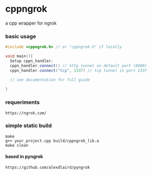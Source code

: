 # cppngrok
a cpp wrapper for ngrok

### basic usage
```cpp
#include <cppngrok.h> // or "cppngrok.h" if locally

void main(){
  Setup cppn_handler;
  cppn_handler.connect() // http tunnel on default port (8080)
  cppn_handler.connect("tcp", 1337) // tcp tunnel in port 1337
  
  // see documentation for full guide

}
```
### requeriments

```
https://ngrok.com/
```

### simple static build

```
make
g++ your_project.cpp build/cppngrok_lib.a
make clean
```

#### based in pyngrok
```
https://github.com/alexdlaird/pyngrok
```
